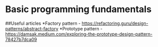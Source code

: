 # Basic programming fundamentals

##Useful articles
*Factory pattern - https://refactoring.guru/design-patterns/abstract-factory
*Prototype pattern - https://damsak.medium.com/exploring-the-prototype-design-pattern-78427b7dca09

